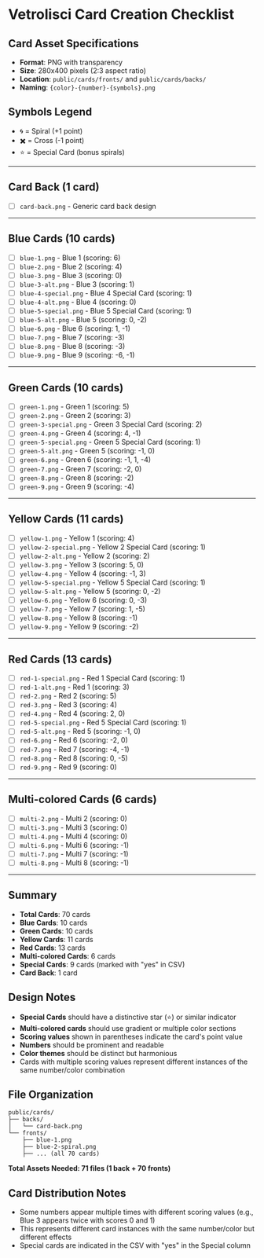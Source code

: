 # Vetrolisci Card Creation Checklist

## **Card Asset Specifications**
- **Format**: PNG with transparency
- **Size**: 280x400 pixels (2:3 aspect ratio)
- **Location**: `public/cards/fronts/` and `public/cards/backs/`
- **Naming**: `{color}-{number}-{symbols}.png`

## **Symbols Legend**
- 🌀 = Spiral (+1 point)
- ✖️ = Cross (-1 point)  
- ⭐ = Special Card (bonus spirals)

---

## **Card Back (1 card)**
- [ ] `card-back.png` - Generic card back design

---

## **Blue Cards (10 cards)**
- [ ] `blue-1.png` - Blue 1 (scoring: 6)
- [ ] `blue-2.png` - Blue 2 (scoring: 4)
- [ ] `blue-3.png` - Blue 3 (scoring: 0)
- [ ] `blue-3-alt.png` - Blue 3 (scoring: 1)
- [ ] `blue-4-special.png` - Blue 4 Special Card (scoring: 1)
- [ ] `blue-4-alt.png` - Blue 4 (scoring: 0)
- [ ] `blue-5-special.png` - Blue 5 Special Card (scoring: 1)
- [ ] `blue-5-alt.png` - Blue 5 (scoring: 0, -2)
- [ ] `blue-6.png` - Blue 6 (scoring: 1, -1)
- [ ] `blue-7.png` - Blue 7 (scoring: -3)
- [ ] `blue-8.png` - Blue 8 (scoring: -3)
- [ ] `blue-9.png` - Blue 9 (scoring: -6, -1)

---

## **Green Cards (10 cards)**
- [ ] `green-1.png` - Green 1 (scoring: 5)
- [ ] `green-2.png` - Green 2 (scoring: 3)
- [ ] `green-3-special.png` - Green 3 Special Card (scoring: 2)
- [ ] `green-4.png` - Green 4 (scoring: 4, -1)
- [ ] `green-5-special.png` - Green 5 Special Card (scoring: 1)
- [ ] `green-5-alt.png` - Green 5 (scoring: -1, 0)
- [ ] `green-6.png` - Green 6 (scoring: -1, 1, -4)
- [ ] `green-7.png` - Green 7 (scoring: -2, 0)
- [ ] `green-8.png` - Green 8 (scoring: -2)
- [ ] `green-9.png` - Green 9 (scoring: -4)

---

## **Yellow Cards (11 cards)**
- [ ] `yellow-1.png` - Yellow 1 (scoring: 4)
- [ ] `yellow-2-special.png` - Yellow 2 Special Card (scoring: 1)
- [ ] `yellow-2-alt.png` - Yellow 2 (scoring: 2)
- [ ] `yellow-3.png` - Yellow 3 (scoring: 5, 0)
- [ ] `yellow-4.png` - Yellow 4 (scoring: -1, 3)
- [ ] `yellow-5-special.png` - Yellow 5 Special Card (scoring: 1)
- [ ] `yellow-5-alt.png` - Yellow 5 (scoring: 0, -2)
- [ ] `yellow-6.png` - Yellow 6 (scoring: 0, -3)
- [ ] `yellow-7.png` - Yellow 7 (scoring: 1, -5)
- [ ] `yellow-8.png` - Yellow 8 (scoring: -1)
- [ ] `yellow-9.png` - Yellow 9 (scoring: -2)

---

## **Red Cards (13 cards)**
- [ ] `red-1-special.png` - Red 1 Special Card (scoring: 1)
- [ ] `red-1-alt.png` - Red 1 (scoring: 3)
- [ ] `red-2.png` - Red 2 (scoring: 5)
- [ ] `red-3.png` - Red 3 (scoring: 4)
- [ ] `red-4.png` - Red 4 (scoring: 2, 0)
- [ ] `red-5-special.png` - Red 5 Special Card (scoring: 1)
- [ ] `red-5-alt.png` - Red 5 (scoring: -1, 0)
- [ ] `red-6.png` - Red 6 (scoring: -2, 0)
- [ ] `red-7.png` - Red 7 (scoring: -4, -1)
- [ ] `red-8.png` - Red 8 (scoring: 0, -5)
- [ ] `red-9.png` - Red 9 (scoring: 0)

---

## **Multi-colored Cards (6 cards)**
- [ ] `multi-2.png` - Multi 2 (scoring: 0)
- [ ] `multi-3.png` - Multi 3 (scoring: 0)
- [ ] `multi-4.png` - Multi 4 (scoring: 0)
- [ ] `multi-6.png` - Multi 6 (scoring: -1)
- [ ] `multi-7.png` - Multi 7 (scoring: -1)
- [ ] `multi-8.png` - Multi 8 (scoring: -1)

---

## **Summary**
- **Total Cards**: 70 cards
- **Blue Cards**: 10 cards
- **Green Cards**: 10 cards  
- **Yellow Cards**: 11 cards
- **Red Cards**: 13 cards
- **Multi-colored Cards**: 6 cards
- **Special Cards**: 9 cards (marked with "yes" in CSV)
- **Card Back**: 1 card

## **Design Notes**
- **Special Cards** should have a distinctive star (⭐) or similar indicator
- **Multi-colored cards** should use gradient or multiple color sections
- **Scoring values** shown in parentheses indicate the card's point value
- **Numbers** should be prominent and readable
- **Color themes** should be distinct but harmonious
- Cards with multiple scoring values represent different instances of the same number/color combination

## **File Organization**
```
public/cards/
├── backs/
│   └── card-back.png
└── fronts/
    ├── blue-1.png
    ├── blue-2-spiral.png
    ├── ... (all 70 cards)
```

**Total Assets Needed: 71 files (1 back + 70 fronts)**

## **Card Distribution Notes**
- Some numbers appear multiple times with different scoring values (e.g., Blue 3 appears twice with scores 0 and 1)
- This represents different card instances with the same number/color but different effects
- Special cards are indicated in the CSV with "yes" in the Special column